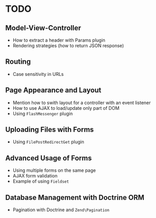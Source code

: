 # TODO

## Model-View-Controller

  * How to extract a header with Params plugin
  * Rendering strategies (how to return JSON response)

## Routing

  * Case sensitivity in URLs
  
## Page Appearance and Layout 
  
  * Mention how to swith layout for a controller with an event listener
  * How to use AJAX to load/update only part of DOM
  * Using `FlashMessenger` plugin

## Uploading Files with Forms

  * Using `FilePostRedirectGet` plugin
  
## Advanced Usage of Forms

  * Using multiple forms on the same page
  * AJAX form validation
  * Example of using `Fieldset`
  
## Database Management with Doctrine ORM  

  * Pagination with Doctrine and `Zend\Pagination`

